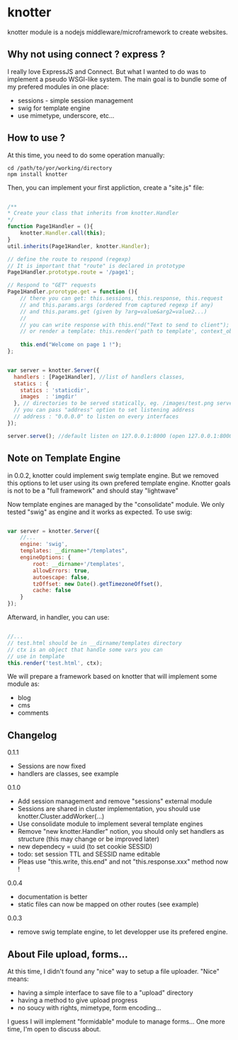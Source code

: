 # knotter

knotter module is a nodejs middleware/microframework to create websites.

## Why not using connect ? express ?

I really love ExpressJS and Connect. But what I wanted to do was to implement a pseudo WSGI-like system. 
The main goal is to bundle some of my prefered modules in one place:

 - sessions - simple session management
 - swig for template engine
 - use mimetype, underscore, etc...

## How to use ?

At this time, you need to do some operation manually:
  
    cd /path/to/yor/working/directory
    npm install knotter

Then, you can implement your first appliction, create a "site.js" file:
```javascript    

/**
* Create your class that inherits from knotter.Handler
*/
function Page1Handler = (){
    knotter.Handler.call(this);
}
util.inherits(Page1Handler, knotter.Handler);

// define the route to respond (regexp)
// It is important that "route" is declared in prototype
Page1Handler.prototype.route = '/page1';

// Respond to "GET" requests
Page1Handler.prorotype.get = function (){
    // there you can get: this.sessions, this.response, this.request
    // and this.params.args (ordered from captured regexp if any)
    // and this.params.get (given by ?arg=value&arg2=value2...)
    // 
    // you can write response with this.end("Text to send to client");
    // or render a template: this.render('path to template', context_object)
    
    this.end("Welcome on page 1 !");
};


var server = knotter.Server({
  handlers : [Page1Handler], //list of handlers classes,
  statics : {
    statics : 'staticdir',
    images  : 'imgdir'
  }, // directories to be served statically, eg. /images/test.png serves imgdir/test.png
  // you can pass "address" option to set listening address
  // address : "0.0.0.0" to listen on every interfaces
});

server.serve(); //default listen on 127.0.0.1:8000 (open 127.0.0.1:8000/page1 to check result)
```


## Note on Template Engine

in 0.0.2, knotter could implement swig template engine. But we removed this options to let user using its own prefered template engine. Knotter goals is not to be a "full framework" and should stay "lightwave"

Now template engines are managed by the "consolidate" module. We only tested "swig" as engine and it works as expected. To use swig:

```javascript

var server = knotter.Server({
    //...
    engine: 'swig',
    templates: __dirname+"/templates",
    engineOptions: {
        root: __dirname+'/templates',
        allowErrors: true,
        autoescape: false,
        tzOffset: new Date().getTimezoneOffset(),
        cache: false
    }
});

```

Afterward, in handler, you can use:

```javascript

//...
// test.html should be in __dirname/templates directory
// ctx is an object that handle some vars you can
// use in template
this.render('test.html', ctx);

```


We will prepare a framework based on knotter that will implement some module as:
- blog
- cms
- comments


## Changelog

0.1.1
- Sessions are now fixed
- handlers are classes, see example

0.1.0
- Add session management and remove "sessions" external module
- Sessions are shared in cluster implementation, you should use knotter.Cluster.addWorker(...)
- Use consolidate module to implement several template engines
- Remove "new knotter.Handler" notion, you should only set handlers as structure (this may change or be improved later)
- new dependecy = uuid (to set cookie SESSID)
- todo: set session TTL and SESSID name editable
- Pleas use "this.write, this.end" and not "this.response.xxx" method now !

0.0.4
- documentation is better
- static files can now be mapped on other routes (see example)

0.0.3
-  remove swig template engine, to let developper use its prefered engine.

## About File upload, forms...

At this time, I didn't found any "nice" way to setup a file uploader. "Nice" means:
- having a simple interface to save file to a "upload" directory
- having a method to give upload progress
- no soucy with rights, mimetype, form encoding...

I guess I will implement "formidable" module to manage forms... One more time, I'm open to discuss about.
